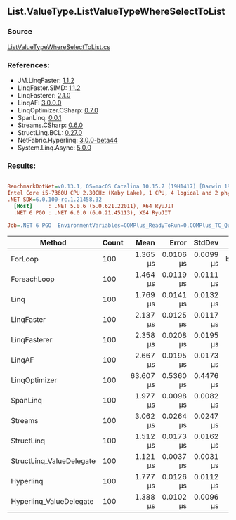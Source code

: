 ﻿## List.ValueType.ListValueTypeWhereSelectToList

### Source
[ListValueTypeWhereSelectToList.cs](../LinqBenchmarks/List/ValueType/ListValueTypeWhereSelectToList.cs)

### References:
- JM.LinqFaster: [1.1.2](https://www.nuget.org/packages/JM.LinqFaster/1.1.2)
- LinqFaster.SIMD: [1.1.2](https://www.nuget.org/packages/LinqFaster.SIMD/1.0.3)
- LinqFasterer: [2.1.0](https://www.nuget.org/packages/LinqFasterer/2.1.0)
- LinqAF: [3.0.0.0](https://www.nuget.org/packages/LinqAF/3.0.0.0)
- LinqOptimizer.CSharp: [0.7.0](https://www.nuget.org/packages/LinqOptimizer.CSharp/0.7.0)
- SpanLinq: [0.0.1](https://www.nuget.org/packages/SpanLinq/0.0.1)
- Streams.CSharp: [0.6.0](https://www.nuget.org/packages/Streams.CSharp/0.6.0)
- StructLinq.BCL: [0.27.0](https://www.nuget.org/packages/StructLinq/0.27.0)
- NetFabric.Hyperlinq: [3.0.0-beta44](https://www.nuget.org/packages/NetFabric.Hyperlinq/3.0.0-beta44)
- System.Linq.Async: [5.0.0](https://www.nuget.org/packages/System.Linq.Async/5.0.0)

### Results:
``` ini

BenchmarkDotNet=v0.13.1, OS=macOS Catalina 10.15.7 (19H1417) [Darwin 19.6.0]
Intel Core i5-7360U CPU 2.30GHz (Kaby Lake), 1 CPU, 4 logical and 2 physical cores
.NET SDK=6.0.100-rc.1.21458.32
  [Host]     : .NET 5.0.6 (5.0.621.22011), X64 RyuJIT
  .NET 6 PGO : .NET 6.0.0 (6.0.21.45113), X64 RyuJIT

Job=.NET 6 PGO  EnvironmentVariables=COMPlus_ReadyToRun=0,COMPlus_TC_QuickJitForLoops=1,COMPlus_TieredPGO=1  Runtime=.NET 6.0  

```
|                   Method | Count |      Mean |     Error |    StdDev |         Ratio | RatioSD |   Gen 0 |   Gen 1 | Allocated |
|------------------------- |------ |----------:|----------:|----------:|--------------:|--------:|--------:|--------:|----------:|
|                  ForLoop |   100 |  1.365 μs | 0.0106 μs | 0.0099 μs |      baseline |         |  3.8605 |       - |      8 KB |
|              ForeachLoop |   100 |  1.464 μs | 0.0119 μs | 0.0111 μs |  1.07x slower |   0.01x |  3.8605 |       - |      8 KB |
|                     Linq |   100 |  1.769 μs | 0.0141 μs | 0.0132 μs |  1.30x slower |   0.01x |  4.0455 |       - |      8 KB |
|               LinqFaster |   100 |  2.137 μs | 0.0125 μs | 0.0117 μs |  1.57x slower |   0.01x |  5.5428 |       - |     11 KB |
|             LinqFasterer |   100 |  2.358 μs | 0.0208 μs | 0.0195 μs |  1.73x slower |   0.02x |  8.0643 |       - |     16 KB |
|                   LinqAF |   100 |  2.667 μs | 0.0195 μs | 0.0173 μs |  1.95x slower |   0.01x |  3.8605 |       - |      8 KB |
|            LinqOptimizer |   100 | 63.607 μs | 0.5360 μs | 0.4476 μs | 46.60x slower |   0.49x | 74.2188 | 16.3574 |    158 KB |
|                 SpanLinq |   100 |  1.977 μs | 0.0098 μs | 0.0082 μs |  1.45x slower |   0.01x |  3.8605 |       - |      8 KB |
|                  Streams |   100 |  3.062 μs | 0.0264 μs | 0.0247 μs |  2.24x slower |   0.02x |  4.1275 |       - |      8 KB |
|               StructLinq |   100 |  1.512 μs | 0.0173 μs | 0.0162 μs |  1.11x slower |   0.02x |  1.7300 |       - |      4 KB |
| StructLinq_ValueDelegate |   100 |  1.121 μs | 0.0037 μs | 0.0031 μs |  1.22x faster |   0.01x |  1.6804 |       - |      3 KB |
|                Hyperlinq |   100 |  1.777 μs | 0.0126 μs | 0.0112 μs |  1.30x slower |   0.01x |  1.6766 |       - |      3 KB |
|  Hyperlinq_ValueDelegate |   100 |  1.388 μs | 0.0102 μs | 0.0096 μs |  1.02x slower |   0.01x |  1.6766 |       - |      3 KB |

